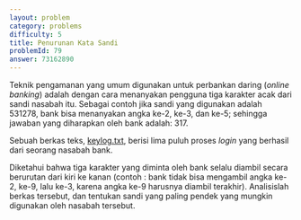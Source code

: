 ```yaml
---
layout: problem
category: problems
difficulty: 5
title: Penurunan Kata Sandi
problemId: 79
answer: 73162890
---
```

<p>Teknik pengamanan yang umum digunakan untuk perbankan daring (<i>online banking</i>) adalah dengan cara menanyakan pengguna tiga karakter acak dari sandi nasabah itu. Sebagai contoh jika sandi yang digunakan adalah 531278, bank bisa menanyakan angka ke-2, ke-3, dan ke-5; sehingga jawaban yang diharapkan oleh bank adalah: 317.</p>

<p>Sebuah berkas teks, <a href="{{ site.baseurl }}project/resources/p079_keylog.txt">keylog.txt</a>, berisi lima puluh proses <i>login</i> yang berhasil dari seorang nasabah bank.</p>

<p>Diketahui bahwa tiga karakter yang diminta oleh bank selalu diambil secara berurutan dari kiri ke kanan (contoh : bank tidak bisa mengambil angka ke-2, ke-9, lalu ke-3, karena angka ke-9 harusnya diambil terakhir). Analisislah berkas tersebut, dan tentukan sandi yang paling pendek yang mungkin digunakan oleh nasabah tersebut.</p>
